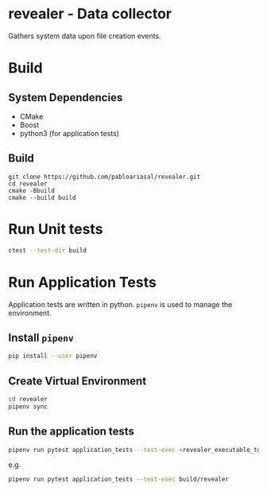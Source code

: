 # revealer - Data collector

Gathers system data upon file creation events.

# Build

## System Dependencies

* CMake
* Boost
* python3 (for application tests)

## Build
```
git clone https://github.com/pabloariasal/revealer.git
cd revealer
cmake -Bbuild
cmake --build build
```

# Run Unit tests

```sh
ctest --test-dir build
```

# Run Application Tests

Application tests are written in python. `pipenv` is used to manage the environment.

## Install `pipenv`

```sh
pip install --user pipenv
```

## Create Virtual Environment

```sh
cd revealer
pipenv sync
```

## Run the application tests
```sh
pipenv run pytest application_tests --test-exec <revealer_executable_to_test>
```
e.g.

```sh
pipenv run pytest application_tests --test-exec build/revealer
```
